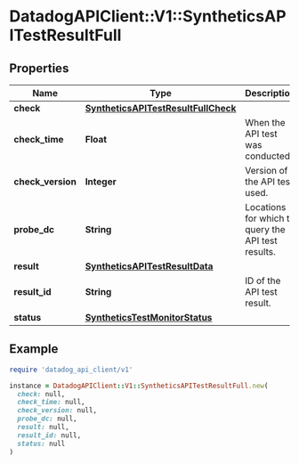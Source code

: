 # DatadogAPIClient::V1::SyntheticsAPITestResultFull

## Properties

| Name              | Type                                                                        | Description                                        | Notes      |
| ----------------- | --------------------------------------------------------------------------- | -------------------------------------------------- | ---------- |
| **check**         | [**SyntheticsAPITestResultFullCheck**](SyntheticsAPITestResultFullCheck.md) |                                                    | [optional] |
| **check_time**    | **Float**                                                                   | When the API test was conducted.                   | [optional] |
| **check_version** | **Integer**                                                                 | Version of the API test used.                      | [optional] |
| **probe_dc**      | **String**                                                                  | Locations for which to query the API test results. | [optional] |
| **result**        | [**SyntheticsAPITestResultData**](SyntheticsAPITestResultData.md)           |                                                    | [optional] |
| **result_id**     | **String**                                                                  | ID of the API test result.                         | [optional] |
| **status**        | [**SyntheticsTestMonitorStatus**](SyntheticsTestMonitorStatus.md)           |                                                    | [optional] |

## Example

```ruby
require 'datadog_api_client/v1'

instance = DatadogAPIClient::V1::SyntheticsAPITestResultFull.new(
  check: null,
  check_time: null,
  check_version: null,
  probe_dc: null,
  result: null,
  result_id: null,
  status: null
)
```
